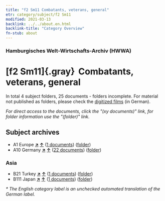 ```yaml
---
title: "f2 Sm11 Combatants, veterans, general"
etr: category/subject/f2 Sm11
modified: 2021-03-13
backlink: ../../about.en.html
backlink-title: "Category Overview"
fn-stub: about
---
```


### Hamburgisches Welt-Wirtschafts-Archiv (HWWA)
# [f2 Sm11]{.gray}&#8201; Combatants, veterans, general&#160; 





In total 4 subject folders, 25 documents - folders incomplete.
For material not published as folders, please check the [digitized films](/film/h1_sh) (in German).

_For direct access to the documents, click the "(xy documents)" link, for folder information use the "(folder)" link._

## Subject archives


- A1 Europe [**&nearr;**](../../../geo/i/140892/about.en.html "Europe (all folders)") [**&uarr;**](../../../geo/about.en.html#A1 "Country category system") (<a href="https://pm20.zbw.eu/dfgview/sh/140892,144297" title="about: Europe : Combatants, veterans, general" target="_blank">1 documents</a>) ([folder](../../../../folder/sh/1408xx/140892/1442xx/144297/about.en.html))
- A10 Germany [**&nearr;**](../../../geo/i/126128/about.en.html "Germany (all folders)") [**&uarr;**](../../../geo/about.en.html#A10 "Country category system") (<a href="https://pm20.zbw.eu/dfgview/sh/126128,144297" title="about: Germany : Combatants, veterans, general" target="_blank">22 documents</a>) ([folder](../../../../folder/sh/1261xx/126128/1442xx/144297/about.en.html))

### Asia

- B21 Turkey [**&nearr;**](../../../geo/i/141111/about.en.html "Turkey (all folders)") [**&uarr;**](../../../geo/about.en.html#B21 "Country category system") (<a href="https://pm20.zbw.eu/dfgview/sh/141111,144297" title="about: Turkey : Combatants, veterans, general" target="_blank">1 documents</a>) ([folder](../../../../folder/sh/1411xx/141111/1442xx/144297/about.en.html))
- B111 Japan [**&nearr;**](../../../geo/i/141272/about.en.html "Japan (all folders)") [**&uarr;**](../../../geo/about.en.html#B111 "Country category system") (<a href="https://pm20.zbw.eu/dfgview/sh/141272,144297" title="about: Japan : Combatants, veterans, general" target="_blank">1 documents</a>) ([folder](../../../../folder/sh/1412xx/141272/1442xx/144297/about.en.html))


_* The English category label is an unchecked automated translation of the German label._

